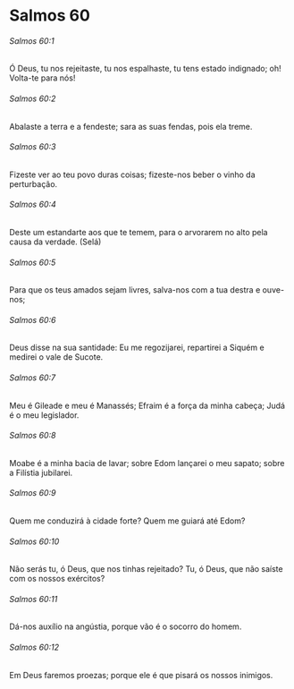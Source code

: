 # Salmos 60

###### Salmos 60:1

Ó Deus, tu nos rejeitaste, tu nos espalhaste, tu tens estado indignado; oh! Volta-te para nós!

###### Salmos 60:2

Abalaste a terra e a fendeste; sara as suas fendas, pois ela treme.

###### Salmos 60:3

Fizeste ver ao teu povo duras coisas; fizeste-nos beber o vinho da perturbação.

###### Salmos 60:4

Deste um estandarte aos que te temem, para o arvorarem no alto pela causa da verdade. (Selá)

###### Salmos 60:5

Para que os teus amados sejam livres, salva-nos com a tua destra e ouve-nos;

###### Salmos 60:6

Deus disse na sua santidade: Eu me regozijarei, repartirei a Siquém e medirei o vale de Sucote.

###### Salmos 60:7

Meu é Gileade e meu é Manassés; Efraim é a força da minha cabeça; Judá é o meu legislador.

###### Salmos 60:8

Moabe é a minha bacia de lavar; sobre Edom lançarei o meu sapato; sobre a Filístia jubilarei.

###### Salmos 60:9

Quem me conduzirá à cidade forte? Quem me guiará até Edom?

###### Salmos 60:10

Não serás tu, ó Deus, que nos tinhas rejeitado? Tu, ó Deus, que não saíste com os nossos exércitos?

###### Salmos 60:11

Dá-nos auxílio na angústia, porque vão é o socorro do homem.

###### Salmos 60:12

Em Deus faremos proezas; porque ele é que pisará os nossos inimigos.

